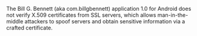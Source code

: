 The Bill G. Bennett (aka com.billgbennett) application 1.0 for Android does not verify X.509 certificates from SSL servers, which allows man-in-the-middle attackers to spoof servers and obtain sensitive information via a crafted certificate.